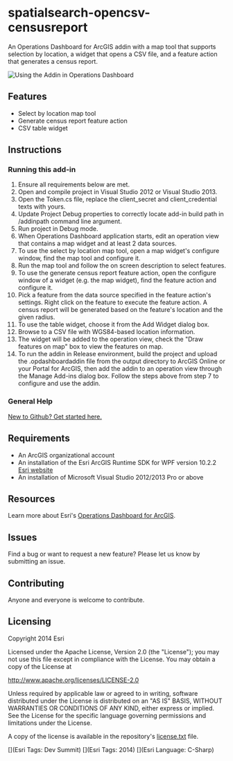spatialsearch-opencsv-censusreport
========================================

An Operations Dashboard for ArcGIS addin with a map tool that supports selection by location, a widget that opens a CSV file, and a feature action that generates a census report.

![Using the Addin in Operations Dashboard](https://raw.github.com/esri/spatialsearch-opencsv-censusreport/master/ScreenShot.png)

## Features
 
* Select by location map tool
* Generate census report feature action
* CSV table widget

## Instructions

### Running this add-in
1. Ensure all requirements below are met.
3. Open and compile project in Visual Studio 2012 or Visual Studio 2013.
4. Open the Token.cs file, replace the client_secret and client_credential texts with yours.
5. Update Project Debug properties to correctly locate add-in build path in /addinpath command line argument.
6. Run project in Debug mode.
7. When Operations Dashboard application starts, edit an operation view that contains a map widget and at least 2 data sources.
8. To use the select by location map tool, open a map widget's configure window, find the map tool and configure it.
9. Run the map tool and follow the on screen description to select features.
10. To use the generate census report feature action, open the configure window of a widget (e.g. the map widget), find the feature action and configure it.
11. Pick a feature from the data source specified in the feature action's settings. Right click on the feature to execute the feature action. A census report will be generated based on the feature's location and the given radius.
12. To use the table widget, choose it from the Add Widget dialog box.
13. Browse to a CSV file with WGS84-based location information.
14. The widget will be added to the operation view, check the "Draw features on map" box to view the features on map. 
15. To run the addin in Release environment, build the project and upload the .opdashboardaddin file from the output directory to ArcGIS Online or your Portal for ArcGIS, then add the addin to an operation view through the Manage Add-ins dialog box. Follow the steps above from step 7 to configure and use the addin.

### General Help
[New to Github? Get started here.](http://htmlpreview.github.com/?https://github.com/Esri/esri.github.com/blob/master/help/esri-getting-to-know-github.html)

## Requirements
* An ArcGIS organizational account
* An installation of the Esri ArcGIS Runtime SDK for WPF version 10.2.2 [Esri website](http://resources.arcgis.com/en/communities/runtime-wpf/)
* An installation of Microsoft Visual Studio 2012/2013 Pro or above


## Resources

Learn more about Esri's [Operations Dashboard for ArcGIS](http://www.esri.com/software/arcgis/arcgisonline/features/operations-dashboard).

## Issues

Find a bug or want to request a new feature?  Please let us know by submitting an issue.

## Contributing

Anyone and everyone is welcome to contribute.

## Licensing

Copyright 2014 Esri

Licensed under the Apache License, Version 2.0 (the "License");
you may not use this file except in compliance with the License.
You may obtain a copy of the License at

   http://www.apache.org/licenses/LICENSE-2.0
         
Unless required by applicable law or agreed to in writing, software
distributed under the License is distributed on an "AS IS" BASIS,
WITHOUT WARRANTIES OR CONDITIONS OF ANY KIND, either express or implied.
See the License for the specific language governing permissions and
limitations under the License.
                                 
A copy of the license is available in the repository's
[license.txt](https://github.com/esri/spatialsearch-opencsv-createcensusreport/blob/master/license.txt) file.
                                                                  
[](Esri Tags: Dev Summit)
[](Esri Tags: 2014)
[](Esri Language: C-Sharp)
                                                                                                               
                                                                                                                                                            
                                                                                                                                                            
